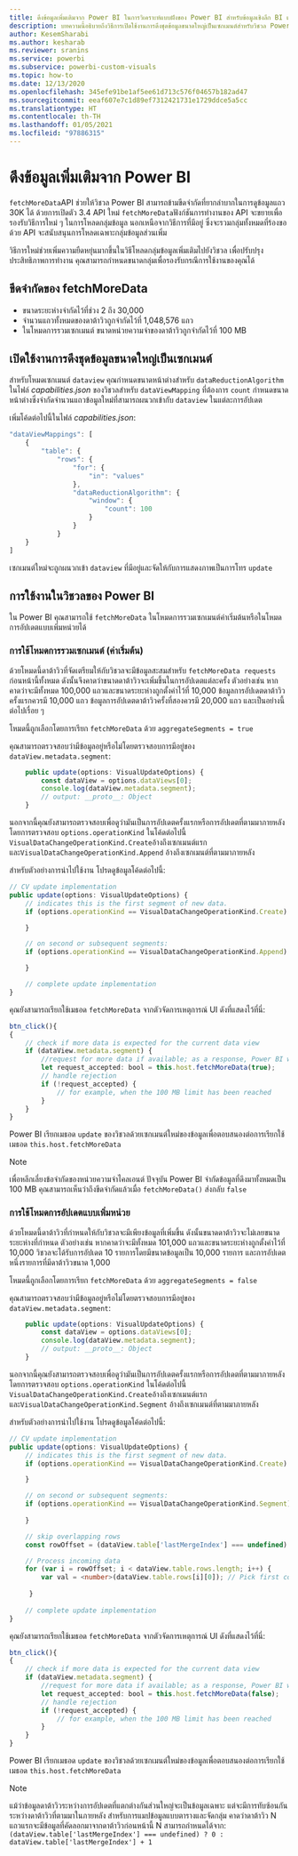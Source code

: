 ```yaml
---
title: ดึงข้อมูลเพิ่มเติมจาก Power BI ในการวิเคราะห์แบบฝังของ Power BI สำหรับข้อมูลเชิงลึก BI แบบฝังที่ดีขึ้น
description: บทความนี้อธิบายถึงวิธีการเปิดใช้งานการดึงชุดข้อมูลขนาดใหญ่เป็นเซกเมนต์สำหรับวิชวล Power BI เพื่อให้ได้ข้อมูลเชิงลึก BI แบบฝังที่ดีขึ้นโดยใช้การวิเคราะห์แบบฝังตัวของ Power BI
author: KesemSharabi
ms.author: kesharab
ms.reviewer: sranins
ms.service: powerbi
ms.subservice: powerbi-custom-visuals
ms.topic: how-to
ms.date: 12/13/2020
ms.openlocfilehash: 345efe91be1af5ee61d713c576f04657b182ad47
ms.sourcegitcommit: eeaf607e7c1d89ef7312421731e1729ddce5a5cc
ms.translationtype: HT
ms.contentlocale: th-TH
ms.lasthandoff: 01/05/2021
ms.locfileid: "97886315"
---
```

# <a name="fetch-more-data-from-power-bi"></a>ดึงข้อมูลเพิ่มเติมจาก Power BI

`fetchMoreData`API ช่วยให้วิชวล Power BI สามารถข้ามขีดจำกัดที่ยากลำบากในการดูข้อมูลแถว 30K ได้ ด้วยการเปิดตัว 3.4 API ใหม่ `fetchMoreData`ฟังก์ชันการทำงานของ API จะขยายเพื่อรองรับวิธีการใหม่ ๆ ในการโหลดกลุ่มข้อมูล นอกเหนือจากวิธีการที่มีอยู่ ซึ่งจะรวมกลุ่มทั้งหมดที่ร้องขอด้วย API จะสนับสนุนการโหลดเฉพาะกลุ่มข้อมูลส่วนเพิ่ม

วิธีการใหม่ช่วยเพิ่มความยืดหยุ่นมากขึ้นในวิธีโหลดกลุ่มข้อมูลเพิ่มเติมไปยังวิชวล เพื่อปรับปรุงประสิทธิภาพการทำงาน คุณสามารถกำหนดขนาดกลุ่มเพื่อรองรับกรณีการใช้งานของคุณได้

## <a name="limitations-of-fetchmoredata"></a>ขีดจำกัดของ fetchMoreData

* ขนาดระยะห่างจำกัดไว้ที่ช่วง 2 ถึง 30,000
* จำนวนแถวทั้งหมดของดาต้าวิวถูกจำกัดไว้ที่ 1,048,576 แถว
* ในโหมดการรวมเซกเมนต์ ขนาดหน่วยความจำของดาต้าวิวถูกจำกัดไว้ที่ 100 MB

## <a name="enable-a-segmented-fetch-of-large-datasets"></a>เปิดใช้งานการดึงชุดข้อมูลขนาดใหญ่เป็นเซกเมนต์

สำหรับโหมดเซกเมนต์ `dataview` คุณกำหนดขนาดหน้าต่างสำหรับ `dataReductionAlgorithm` ในไฟล์ *capabilities.json* ของวิชวลสำหรับ `dataViewMapping` ที่ต้องการ `count` กำหนดขนาดหน้าต่างซึ่งจำกัดจำนวนแถวข้อมูลใหม่ที่สามารถผนวกเข้ากับ `dataview` ในแต่ละการอัปเดต

เพิ่มโค้ดต่อไปนี้ในไฟล์ *capabilities.json*:

```typescript
"dataViewMappings": [
    {
        "table": {
            "rows": {
                "for": {
                    "in": "values"
                },
                "dataReductionAlgorithm": {
                    "window": {
                        "count": 100
                    }
                }
            }
    }
]
```

เซกเมนต์ใหม่จะถูกผนวกเข้า `dataview` ที่มีอยู่และจัดให้กับการแสดงภาพเป็นการโทร `update`

## <a name="usage-in-the-power-bi-visual"></a>การใช้งานในวิชวลของ Power BI

ใน Power BI คุณสามารถใช้ `fetchMoreData` ในโหมดการรวมเซกเมนต์ค่าเริ่มต้นหรือในโหมดการอัปเดตแบบเพิ่มหน่วยได้ 

### <a name="using-segments-aggregation-mode-default"></a>การใช้โหมดการรวมเซกเมนต์ (ค่าเริ่มต้น)

ด้วยโหมดนี้ดาต้าวิวที่จัดเตรียมให้กับวิชวลจะมีข้อมูลสะสมสำหรับ `fetchMoreData requests` ก่อนหน้านี้ทั้งหมด ดังนั้นจึงคาดว่าขนาดดาต้าวิวจะเพิ่มขึ้นในการอัปเดตแต่ละครั้ง ตัวอย่างเช่น หากคาดว่าจะมีทั้งหมด 100,000 แถวและขนาดระยะห่างถูกตั้งค่าไว้ที่ 10,000 ข้อมูลการอัปเดตดาต้าวิวครั้งแรกควรมี 10,000 แถว ข้อมูลการอัปเดตดาต้าวิวครั้งที่สองควรมี 20,000 แถว และเป็นอย่างนี้ต่อไปเรื่อย ๆ

โหมดนี้ถูกเลือกโดยการเรียก `fetchMoreData` ด้วย `aggregateSegments = true`

คุณสามารถตรวจสอบว่ามีข้อมูลอยู่หรือไม่โดยตรวจสอบการมีอยู่ของ `dataView.metadata.segment`:

```typescript
    public update(options: VisualUpdateOptions) {
        const dataView = options.dataViews[0];
        console.log(dataView.metadata.segment);
        // output: __proto__: Object
    }
```

นอกจากนี้คุณยังสามารถตรวจสอบเพื่อดูว่ามันเป็นการอัปเดตครั้งแรกหรือการอัปเดตที่ตามมาภายหลังโดยการตรวจสอบ `options.operationKind` ในโค้ดต่อไปนี้ `VisualDataChangeOperationKind.Create`อ้างถึงเซกเมนต์แรกและ`VisualDataChangeOperationKind.Append` อ้างถึงเซกเมนต์ที่ตามมาภายหลัง

สำหรับตัวอย่างการนำไปใช้งาน โปรดดูข้อมูลโค้ดต่อไปนี้:

```typescript
// CV update implementation
public update(options: VisualUpdateOptions) {
    // indicates this is the first segment of new data.
    if (options.operationKind == VisualDataChangeOperationKind.Create) {

    }

    // on second or subsequent segments:
    if (options.operationKind == VisualDataChangeOperationKind.Append) {

    }

    // complete update implementation
}
```

คุณยังสามารถเรียกใช้เมธอด `fetchMoreData` จากตัวจัดการเหตุการณ์ UI ดังที่แสดงไว้ที่นี่:

```typescript
btn_click(){
{
    // check if more data is expected for the current data view
    if (dataView.metadata.segment) {
        //request for more data if available; as a response, Power BI will call update method
        let request_accepted: bool = this.host.fetchMoreData(true);
        // handle rejection
        if (!request_accepted) {
            // for example, when the 100 MB limit has been reached
        }
    }
}
```

Power BI เรียกเมธอด `update` ของวิชวลด้วยเซกเมนต์ใหม่ของข้อมูลเพื่อตอบสนองต่อการเรียกใช้เมธอด `this.host.fetchMoreData`

> [!NOTE]
> เพื่อหลีกเลี่ยงข้อจำกัดของหน่วยความจำไคลเอนต์ ปัจจุบัน Power BI จำกัดข้อมูลที่ดึงมาทั้งหมดเป็น 100 MB คุณสามารถเห็นว่าถึงขีดจำกัดแล้วเมื่อ `fetchMoreData()` ส่งกลับ `false`

### <a name="using-incremental-updates-mode"></a>การใช้โหมดการอัปเดตแบบเพิ่มหน่วย

ด้วยโหมดนี้ดาต้าวิวที่กำหนดให้กับวิชวลจะมีเพียงข้อมูลที่เพิ่มขึ้น ดังนั้นขนาดดาต้าวิวจะไม่เลยขนาดระยะห่างที่กำหนด ตัวอย่างเช่น หากคาดว่าจะมีทั้งหมด 101,000 แถวและขนาดระยะห่างถูกตั้งค่าไว้ที่ 10,000 วิชวลจะได้รับการอัปเดต 10 รายการโดยมีขนาดข้อมูลเป็น 10,000 รายการ และการอัปเดตหนึ่งรายการที่มีดาต้าวิวขนาด 1,000

โหมดนี้ถูกเลือกโดยการเรียก `fetchMoreData` ด้วย `aggregateSegments = false`

คุณสามารถตรวจสอบว่ามีข้อมูลอยู่หรือไม่โดยตรวจสอบการมีอยู่ของ `dataView.metadata.segment`:

```typescript
    public update(options: VisualUpdateOptions) {
        const dataView = options.dataViews[0];
        console.log(dataView.metadata.segment);
        // output: __proto__: Object
    }
```

นอกจากนี้คุณยังสามารถตรวจสอบเพื่อดูว่ามันเป็นการอัปเดตครั้งแรกหรือการอัปเดตที่ตามมาภายหลังโดยการตรวจสอบ `options.operationKind` ในโค้ดต่อไปนี้ `VisualDataChangeOperationKind.Create`อ้างถึงเซกเมนต์แรกและ`VisualDataChangeOperationKind.Segment` อ้างถึงเซกเมนต์ที่ตามมาภายหลัง

สำหรับตัวอย่างการนำไปใช้งาน โปรดดูข้อมูลโค้ดต่อไปนี้:

```typescript
// CV update implementation
public update(options: VisualUpdateOptions) {
    // indicates this is the first segment of new data.
    if (options.operationKind == VisualDataChangeOperationKind.Create) {

    }

    // on second or subsequent segments:
    if (options.operationKind == VisualDataChangeOperationKind.Segment) {
        
    }

    // skip overlapping rows 
    const rowOffset = (dataView.table['lastMergeIndex'] === undefined) ? 0 : dataView.table['lastMergeIndex'] + 1;

    // Process incoming data
    for (var i = rowOffset; i < dataView.table.rows.length; i++) {
        var val = <number>(dataView.table.rows[i][0]); // Pick first column               
            
     }
     
    // complete update implementation
}
```

คุณยังสามารถเรียกใช้เมธอด `fetchMoreData` จากตัวจัดการเหตุการณ์ UI ดังที่แสดงไว้ที่นี่:

```typescript
btn_click(){
{
    // check if more data is expected for the current data view
    if (dataView.metadata.segment) {
        //request for more data if available; as a response, Power BI will call update method
        let request_accepted: bool = this.host.fetchMoreData(false);
        // handle rejection
        if (!request_accepted) {
            // for example, when the 100 MB limit has been reached
        }
    }
}
```

Power BI เรียกเมธอด `update` ของวิชวลด้วยเซกเมนต์ใหม่ของข้อมูลเพื่อตอบสนองต่อการเรียกใช้เมธอด `this.host.fetchMoreData`

> [!NOTE]
> แม้ว่าข้อมูลดาต้าวิวระหว่างการอัปเดตที่แตกต่างกันส่วนใหญ่จะเป็นข้อมูลเฉพาะ แต่จะมีการทับซ้อนกันระหว่างดาต้าวิวที่ตามมาในภายหลัง
> สำหรับการแมปข้อมูลแบบตารางและจัดกลุ่ม คาดว่าดาต้าวิว N แถวแรกจะมีข้อมูลที่คัดลอกมาจากดาต้าวิวก่อนหน้านี้
> N สามารถกำหนดได้จาก: `(dataView.table['lastMergeIndex'] === undefined) ? 0 : dataView.table['lastMergeIndex'] + 1`